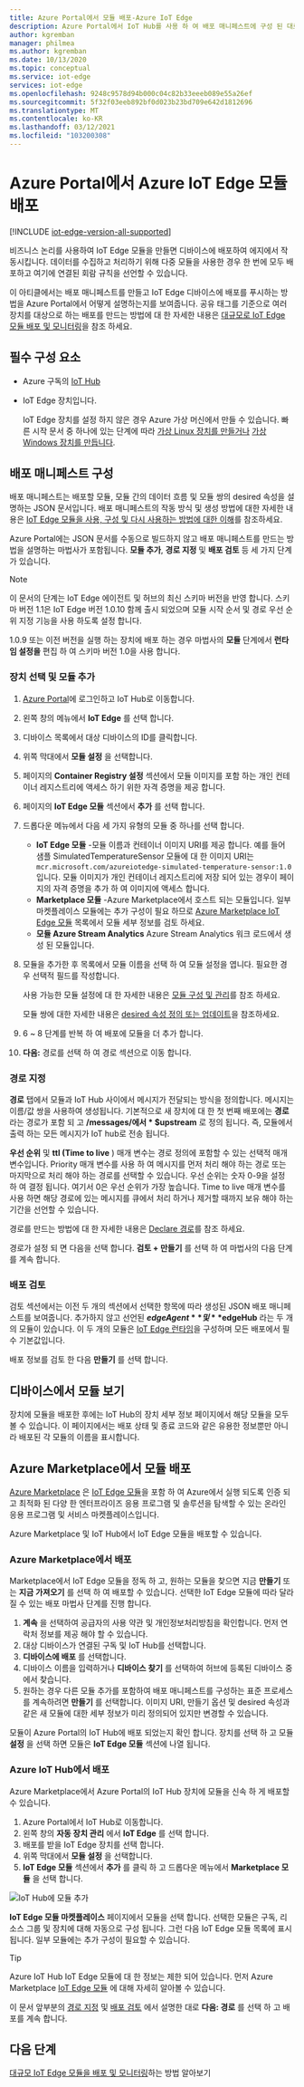 ```yaml
---
title: Azure Portal에서 모듈 배포-Azure IoT Edge
description: Azure Portal에서 IoT Hub를 사용 하 여 배포 매니페스트에 구성 된 대로 IoT Hub에서 IoT Edge 모듈을 IoT Edge 장치로 푸시합니다.
author: kgremban
manager: philmea
ms.author: kgremban
ms.date: 10/13/2020
ms.topic: conceptual
ms.service: iot-edge
services: iot-edge
ms.openlocfilehash: 9248c9578d94b000c04c82b33eeeb089e55a26ef
ms.sourcegitcommit: 5f32f03eeb892bf0d023b23bd709e642d1812696
ms.translationtype: MT
ms.contentlocale: ko-KR
ms.lasthandoff: 03/12/2021
ms.locfileid: "103200308"
---
```

# <a name="deploy-azure-iot-edge-modules-from-the-azure-portal"></a>Azure Portal에서 Azure IoT Edge 모듈 배포

[!INCLUDE [iot-edge-version-all-supported](../../includes/iot-edge-version-all-supported.md)]

비즈니스 논리를 사용하여 IoT Edge 모듈을 만들면 디바이스에 배포하여 에지에서 작동시킵니다. 데이터를 수집하고 처리하기 위해 다중 모듈을 사용한 경우 한 번에 모두 배포하고 여기에 연결된 회람 규칙을 선언할 수 있습니다.

이 아티클에서는 배포 매니페스트를 만들고 IoT Edge 디바이스에 배포를 푸시하는 방법을 Azure Portal에서 어떻게 설명하는지를 보여줍니다. 공유 태그를 기준으로 여러 장치를 대상으로 하는 배포를 만드는 방법에 대 한 자세한 내용은 [대규모로 IoT Edge 모듈 배포 및 모니터링](how-to-deploy-at-scale.md)을 참조 하세요.

## <a name="prerequisites"></a>필수 구성 요소

* Azure 구독의 [IoT Hub](../iot-hub/iot-hub-create-through-portal.md)
* IoT Edge 장치입니다.

  IoT Edge 장치를 설정 하지 않은 경우 Azure 가상 머신에서 만들 수 있습니다. 빠른 시작 문서 중 하나에 있는 단계에 따라 [가상 Linux 장치를 만들거나](quickstart-linux.md) [가상 Windows 장치를 만듭니다](quickstart.md).

## <a name="configure-a-deployment-manifest"></a>배포 매니페스트 구성

배포 매니페스트는 배포할 모듈, 모듈 간의 데이터 흐름 및 모듈 쌍의 desired 속성을 설명하는 JSON 문서입니다. 배포 매니페스트의 작동 방식 및 생성 방법에 대한 자세한 내용은 [IoT Edge 모듈을 사용, 구성 및 다시 사용하는 방법에 대한 이해](module-composition.md)를 참조하세요.

Azure Portal에는 JSON 문서를 수동으로 빌드하지 않고 배포 매니페스트를 만드는 방법을 설명하는 마법사가 포함됩니다. **모듈 추가**, **경로 지정** 및 **배포 검토** 등 세 가지 단계가 있습니다.

>[!NOTE]
>이 문서의 단계는 IoT Edge 에이전트 및 허브의 최신 스키마 버전을 반영 합니다. 스키마 버전 1.1은 IoT Edge 버전 1.0.10 함께 출시 되었으며 모듈 시작 순서 및 경로 우선 순위 지정 기능을 사용 하도록 설정 합니다.
>
>1.0.9 또는 이전 버전을 실행 하는 장치에 배포 하는 경우 마법사의 **모듈** 단계에서 **런타임 설정을** 편집 하 여 스키마 버전 1.0을 사용 합니다.

### <a name="select-device-and-add-modules"></a>장치 선택 및 모듈 추가

1. [Azure Portal](https://portal.azure.com)에 로그인하고 IoT Hub로 이동합니다.
1. 왼쪽 창의 메뉴에서 **IoT Edge** 를 선택 합니다.
1. 디바이스 목록에서 대상 디바이스의 ID를 클릭합니다.
1. 위쪽 막대에서 **모듈 설정** 을 선택합니다.
1. 페이지의 **Container Registry 설정** 섹션에서 모듈 이미지를 포함 하는 개인 컨테이너 레지스트리에 액세스 하기 위한 자격 증명을 제공 합니다.
1. 페이지의 **IoT Edge 모듈** 섹션에서 **추가** 를 선택 합니다.
1. 드롭다운 메뉴에서 다음 세 가지 유형의 모듈 중 하나를 선택 합니다.

   * **IoT Edge 모듈** -모듈 이름과 컨테이너 이미지 URI를 제공 합니다. 예를 들어 샘플 SimulatedTemperatureSensor 모듈에 대 한 이미지 URI는 `mcr.microsoft.com/azureiotedge-simulated-temperature-sensor:1.0` 입니다. 모듈 이미지가 개인 컨테이너 레지스트리에 저장 되어 있는 경우이 페이지의 자격 증명을 추가 하 여 이미지에 액세스 합니다.
   * **Marketplace 모듈** -Azure Marketplace에서 호스트 되는 모듈입니다. 일부 마켓플레이스 모듈에는 추가 구성이 필요 하므로 [Azure Marketplace IoT Edge 모듈](https://azuremarketplace.microsoft.com/marketplace/apps/category/internet-of-things?page=1&subcategories=iot-edge-modules) 목록에서 모듈 세부 정보를 검토 하세요.
   * **모듈 Azure Stream Analytics** Azure Stream Analytics 워크 로드에서 생성 된 모듈입니다.

1. 모듈을 추가한 후 목록에서 모듈 이름을 선택 하 여 모듈 설정을 엽니다. 필요한 경우 선택적 필드를 작성합니다.

   사용 가능한 모듈 설정에 대 한 자세한 내용은 [모듈 구성 및 관리](module-composition.md#module-configuration-and-management)를 참조 하세요.

   모듈 쌍에 대한 자세한 내용은 [desired 속성 정의 또는 업데이트](module-composition.md#define-or-update-desired-properties)을 참조하세요.

1. 6 ~ 8 단계를 반복 하 여 배포에 모듈을 더 추가 합니다.
1. **다음:** 경로를 선택 하 여 경로 섹션으로 이동 합니다.

### <a name="specify-routes"></a>경로 지정

**경로** 탭에서 모듈과 IoT Hub 사이에서 메시지가 전달되는 방식을 정의합니다. 메시지는 이름/값 쌍을 사용하여 생성됩니다. 기본적으로 새 장치에 대 한 첫 번째 배포에는 **경로** 라는 경로가 포함 되 고 **/messages/에서 \* $upstream** 로 정의 됩니다. 즉, 모듈에서 출력 하는 모든 메시지가 IoT hub로 전송 됩니다.  

**우선 순위** 및 **ttl (Time to live** ) 매개 변수는 경로 정의에 포함할 수 있는 선택적 매개 변수입니다. Priority 매개 변수를 사용 하 여 메시지를 먼저 처리 해야 하는 경로 또는 마지막으로 처리 해야 하는 경로를 선택할 수 있습니다. 우선 순위는 숫자 0-9을 설정 하 여 결정 됩니다. 여기서 0은 우선 순위가 가장 높습니다. Time to live 매개 변수를 사용 하면 해당 경로에 있는 메시지를 큐에서 처리 하거나 제거할 때까지 보유 해야 하는 기간을 선언할 수 있습니다.

경로를 만드는 방법에 대 한 자세한 내용은 [Declare 경로](module-composition.md#declare-routes)를 참조 하세요.

경로가 설정 되 면 다음을 선택 합니다. **검토 + 만들기** 를 선택 하 여 마법사의 다음 단계를 계속 합니다.

### <a name="review-deployment"></a>배포 검토

검토 섹션에서는 이전 두 개의 섹션에서 선택한 항목에 따라 생성된 JSON 배포 매니페스트를 보여줍니다. 추가하지 않고 선언된 **$edgeAgent** 및 **$edgeHub** 라는 두 개의 모듈이 있습니다. 이 두 개의 모듈은 [IoT Edge 런타임](iot-edge-runtime.md)을 구성하며 모든 배포에서 필수 기본값입니다.

배포 정보를 검토 한 다음 **만들기** 를 선택 합니다.

## <a name="view-modules-on-your-device"></a>디바이스에서 모듈 보기

장치에 모듈을 배포한 후에는 IoT Hub의 장치 세부 정보 페이지에서 해당 모듈을 모두 볼 수 있습니다. 이 페이지에서는 배포 상태 및 종료 코드와 같은 유용한 정보뿐만 아니라 배포된 각 모듈의 이름을 표시합니다.

## <a name="deploy-modules-from-azure-marketplace"></a>Azure Marketplace에서 모듈 배포

[Azure Marketplace](https://azuremarketplace.microsoft.com/) 은 [IoT Edge 모듈](https://azuremarketplace.microsoft.com/marketplace/apps/category/internet-of-things?page=1&subcategories=iot-edge-modules)을 포함 하 여 Azure에서 실행 되도록 인증 되 고 최적화 된 다양 한 엔터프라이즈 응용 프로그램 및 솔루션을 탐색할 수 있는 온라인 응용 프로그램 및 서비스 마켓플레이스입니다.

Azure Marketplace 및 IoT Hub에서 IoT Edge 모듈을 배포할 수 있습니다.

### <a name="deploy-from-azure-marketplace"></a>Azure Marketplace에서 배포

Marketplace에서 IoT Edge 모듈을 정독 하 고, 원하는 모듈을 찾으면 지금 **만들기** 또는 **지금 가져오기** 를 선택 하 여 배포할 수 있습니다. 선택한 IoT Edge 모듈에 따라 달라질 수 있는 배포 마법사 단계를 진행 합니다.

1. **계속** 을 선택하여 공급자의 사용 약관 및 개인정보처리방침을 확인합니다. 먼저 연락처 정보를 제공 해야 할 수 있습니다.
1. 대상 디바이스가 연결된 구독 및 IoT Hub를 선택합니다.
1. **디바이스에 배포** 를 선택합니다.
1. 디바이스 이름을 입력하거나 **디바이스 찾기** 를 선택하여 허브에 등록된 디바이스 중에서 찾습니다.
1. 원하는 경우 다른 모듈 추가를 포함하여 배포 매니페스트를 구성하는 표준 프로세스를 계속하려면 **만들기** 를 선택합니다. 이미지 URI, 만들기 옵션 및 desired 속성과 같은 새 모듈에 대한 세부 정보가 미리 정의되어 있지만 변경할 수 있습니다.

모듈이 Azure Portal의 IoT Hub에 배포 되었는지 확인 합니다. 장치를 선택 하 고 모듈 **설정** 을 선택 하면 모듈은 **IoT Edge 모듈** 섹션에 나열 됩니다.

### <a name="deploy-from-azure-iot-hub"></a>Azure IoT Hub에서 배포

Azure Marketplace에서 Azure Portal의 IoT Hub 장치에 모듈을 신속 하 게 배포할 수 있습니다.

1. Azure Portal에서 IoT Hub로 이동합니다.
1. 왼쪽 창의 **자동 장치 관리** 에서 **IoT Edge** 를 선택 합니다.
1. 배포를 받을 IoT Edge 장치를 선택 합니다.
1. 위쪽 막대에서 **모듈 설정** 을 선택합니다.
1. **IoT Edge 모듈** 섹션에서 **추가** 를 클릭 하 고 드롭다운 메뉴에서 **Marketplace 모듈** 을 선택 합니다.

![IoT Hub에 모듈 추가](./media/how-to-deploy-modules-portal/iothub-add-module.png)

**IoT Edge 모듈 마켓플레이스** 페이지에서 모듈을 선택 합니다. 선택한 모듈은 구독, 리소스 그룹 및 장치에 대해 자동으로 구성 됩니다. 그런 다음 IoT Edge 모듈 목록에 표시 됩니다. 일부 모듈에는 추가 구성이 필요할 수 있습니다.

> [!TIP]
> Azure IoT Hub IoT Edge 모듈에 대 한 정보는 제한 되어 있습니다. 먼저 Azure Marketplace [IoT Edge 모듈](https://azuremarketplace.microsoft.com/marketplace/apps/category/internet-of-things?page=1&subcategories=iot-edge-modules) 에 대해 자세히 알아볼 수 있습니다.

이 문서 앞부분의 [경로 지정](#specify-routes) 및 [배포 검토](#review-deployment) 에서 설명한 대로 **다음: 경로** 를 선택 하 고 배포를 계속 합니다.

## <a name="next-steps"></a>다음 단계

[대규모 IoT Edge 모듈을 배포 및 모니터링](how-to-deploy-at-scale.md)하는 방법 알아보기
